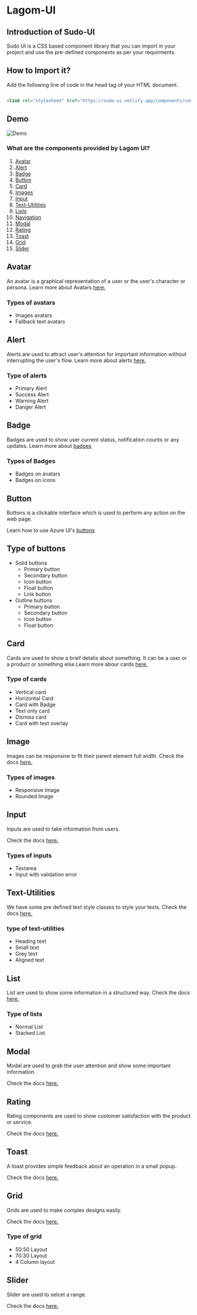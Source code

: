   
# Lagom-UI

## Introduction of Sudo-UI

Sudo UI is a CSS based component library that you can import in your project and use the pre-defined components as per your requirments.

## How to Import it?

Add the following line of code in the head tag of your HTML document.

```html

<link rel="stylesheet" href="https://sudo-ui.netlify.app/components/components.css">

```

## Demo

![Demo](assets/demo.gif)

### What are the components provided by Lagom UI?

1. [Avatar](#avatar)
1. [Alert](#alert)
1. [Badge](#badge)
1. [Button](#button)
1. [Card](#card)
1. [Images](#image)
1. [Input](#input)
1. [Text-Utilities](#text-utilities)
1. [Lists](#list)
1. [Navigation](#navigation)
1. [Modal](#modal)
1. [Rating](#rating)
1. [Toast](#toast)
1. [Grid](#grid)
1. [Slider](#slider)

## Avatar

An avatar is a graphical representation of a user or the user's character or persona.
Learn more about Avatars [here.](https://sudo-ui.netlify.app/documentation/docs.html#avatars-sec)

### Types of avatars

- Images avatars
- Fallback text avatars

## Alert

Alerts are used to attract user's attention for important information without interrupting the user's flow.
Learn more about alerts [here.](https://sudo-ui.netlify.app/documentation/docs.html#alerts-sec)

### Type of alerts

- Primary Alert
- Success Alert
- Warning Alert
- Danger Alert

## Badge

Badges are used to show user current status, notification counts or any updates.
Learn more about [badges](https://sudo-ui.netlify.app/documentation/docs.html#badges-sec#badges-sec)

### Types of Badges

- Badges on avatars
- Badges on icons

## Button

Buttons is a clickable interface which is used to perform any action on the web page.

Learn how to use Azure UI's [buttons](https://sudo-ui.netlify.app/documentation/docs.html#buttons-sec)

## Type of buttons

- Solid buttons
  - Primary button
  - Secondary button
  - Icon button
  - Float button
  - Link button
- Outline buttons
  - Primary button
  - Secondary button
  - Icon button
  - Float button

## Card

Cards are used to show a brief detalis about something. It can be a user or a product or something else.Learn more abour cards [here.](https://sudo-ui.netlify.app/documentation/docs.html#cards-sec)

### Type of cards

- Vertical card
- Horizontal Card
- Card with Badge
- Text only card
- Dismiss card
- Card with text overlay

## Image

Images can be responsive to fit their parent element full width.
Check the docs [here.](https://sudo-ui.netlify.app/documentation/docs.html#images-sec)

### Types of images

- Responsive Image
- Rounded Image

## Input

Inputs are used to take information from users.

Check the docs [here.](https://sudo-ui.netlify.app/documentation/docs.html#inputs-sec)

### Types of inputs

- Textarea
- Input with validation error

## Text-Utilities

We have some pre defined text style classes to style your texts.
Check the docs [here.](https://sudo-ui.netlify.app/documentation/docs.html#text-utilities-sec)

### type of text-utilities

- Heading text
- Small text
- Grey text
- Aligned text

## List

List are used to show some information in a structured way.
Check the docs [here.](https://sudo-ui.netlify.app/documentation/docs.html#lists-sec)

### Type of lists

- Normal List
- Stacked List

## Modal

Modal are used to grab the user attention and show some important information.

Check the docs [here.](https://sudo-ui.netlify.app/documentation/docs.html#modal-sec)

## Rating

Rating components are used to show customer satisfaction with the product or service.

Check the docs [here.](https://sudo-ui.netlify.app/documentation/docs.html#rating-sec)

## Toast

A toast provides simple feedback about an operation in a small popup.

Check the docs [here.](https://sudo-ui.netlify.app/documentation/docs.html#toast-sec)

## Grid

Grids are used to make complex designs easily.

Check the docs [here.](https://sudo-ui.netlify.app/documentation/docs.html#toast-sec)

### Type of grid

- 50:50 Layout
- 70:30 Layout
- 4 Column layout

## Slider

Slider are used to selcet a range.

Check the docs [here.](https://sudo-ui.netlify.app/documentation/docs.html#slider-sec)

